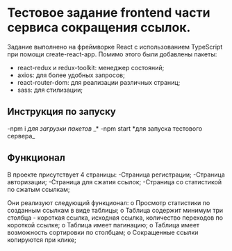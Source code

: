 # Тестовое задание frontend части сервиса сокращения ссылок.

Задание выполнено на фреймворке React с использованием TypeScript при помощи create-react-app.
Помимо этого были добавлены пакеты:

- react-redux и redux-toolkit: менеджер состояний;
- axios: для более удобных запросов;
- react-router-dom: для реализации различных страниц;
- sass: для стилизации;

## Инструкция по запуску

-npm i _для загрузки пакетов_ \_*
-npm start *для запуска тестового сервера\_

## Функционал

В проекте присутствует 4 страницы:
-Страница регистрации;
-Страница авторизации;
-Страница для сжатия ссылок;
-Страница со статистикой по сжатым ссылкам;

Они реализуют следующий функционал:
o Просмотр статистики по созданным ссылкам в виде таблицы;
o Таблица содержит минимум три столбца - короткая ссылка, исходная ссылка,
количество переходов по короткой ссылке;
o Таблица имеет пагинацию;
o Таблица имеет возможность сортировки по столбцам;
o Сокращенные ссылки копируются при клике;
